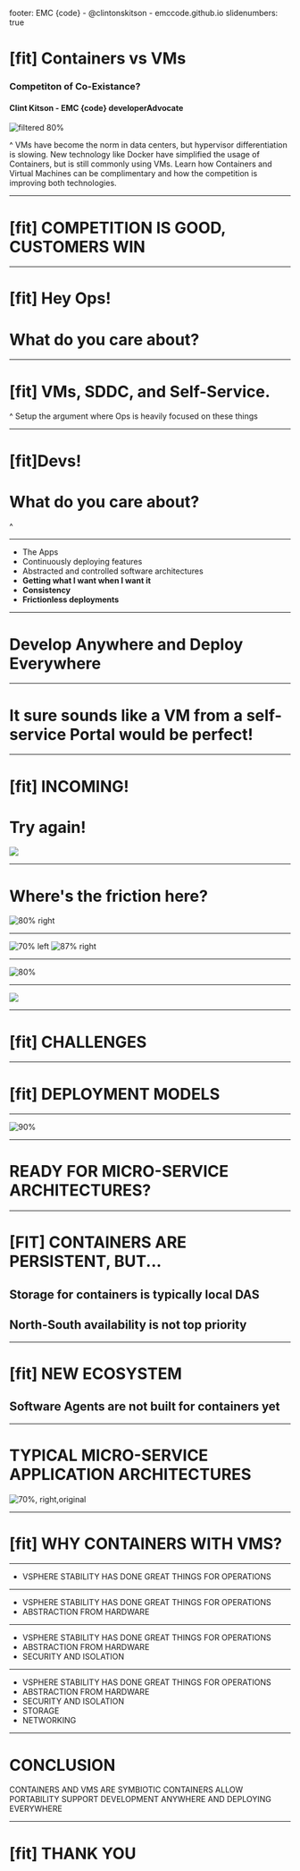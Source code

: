 footer: EMC {code} - @clintonskitson - emccode.github.io
slidenumbers: true


# [fit] Containers vs VMs
### Competiton of Co-Existance?

#### Clint Kitson - EMC {code} developerAdvocate

![filtered 80%](EMC-Code-Icon.png)

^
VMs have become the norm in data centers, but hypervisor differentiation is slowing. New technology like Docker have simplified the usage of Containers, but is still commonly using VMs. Learn how Containers and Virtual Machines can be complimentary and how the competition is improving both technologies.

---

# [fit] COMPETITION IS GOOD, CUSTOMERS WIN

---

# [fit] Hey Ops!
# What do you care about?

---

# [fit] VMs, SDDC, and Self-Service.

^
Setup the argument where Ops is heavily focused on these things

---

# [fit]Devs!
# What do you care about?

^

---

- The Apps
- Continuously deploying features
- Abstracted and controlled software architectures
- **Getting what I want when I want it**
- **Consistency**
- **Frictionless deployments**

---

# Develop **Anywhere** and Deploy **Everywhere**

---

# It sure sounds like a VM from a self-service Portal would be perfect!

---

# [fit] INCOMING!
# Try again!
![](fireworks.jpg)

---

# Where's the friction here?

![80% right](diagrams/stack1.png)

---

![70% left](docker.png)
![87% right](diagrams/stack2.png)

---

![80%](diagrams/stack4.png)

---

![](diagrams/stack3.png)

---

# [fit] CHALLENGES

---

# [fit] DEPLOYMENT MODELS

---

![90%](diagrams/stack5.png)

---

# READY FOR MICRO-SERVICE ARCHITECTURES?

---

# [FIT] CONTAINERS ARE PERSISTENT, BUT...
## Storage for containers is typically local DAS
## North-South availability is not top priority

---

# [fit] NEW ECOSYSTEM
## Software Agents are not built for containers yet

---
# TYPICAL MICRO-SERVICE APPLICATION ARCHITECTURES
![70%, right,original](diagrams/stack6.png)


---

# [fit] WHY CONTAINERS WITH VMS?

---

- VSPHERE STABILITY HAS DONE GREAT THINGS FOR OPERATIONS

---

- VSPHERE STABILITY HAS DONE GREAT THINGS FOR OPERATIONS
- ABSTRACTION FROM HARDWARE

---

- VSPHERE STABILITY HAS DONE GREAT THINGS FOR OPERATIONS
- ABSTRACTION FROM HARDWARE
- SECURITY AND ISOLATION

---

- VSPHERE STABILITY HAS DONE GREAT THINGS FOR OPERATIONS
- ABSTRACTION FROM HARDWARE
- SECURITY AND ISOLATION
- STORAGE
- NETWORKING

---

# CONCLUSION
CONTAINERS AND VMS ARE SYMBIOTIC
CONTAINERS ALLOW PORTABILITY
SUPPORT DEVELOPMENT ANYWHERE AND DEPLOYING EVERYWHERE

---

# [fit] THANK YOU
